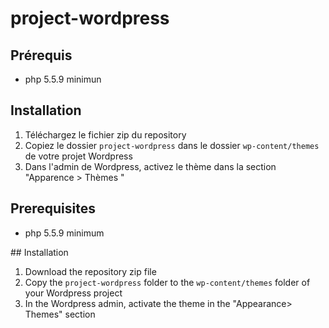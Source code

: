 # project-wordpress


## Prérequis

- php 5.5.9 minimun

## Installation

1. Téléchargez le fichier zip du repository
2. Copiez le dossier `project-wordpress` dans le dossier `wp-content/themes` de votre projet Wordpress
3. Dans l'admin de Wordpress, activez le thème dans la section "Apparence > Thèmes "










## Prerequisites 

- php 5.5.9 minimum


## Installation

1. Download the repository zip file
2. Copy the `project-wordpress` folder to the `wp-content/themes` folder of your Wordpress project
3. In the Wordpress admin, activate the theme in the "Appearance> Themes" section
